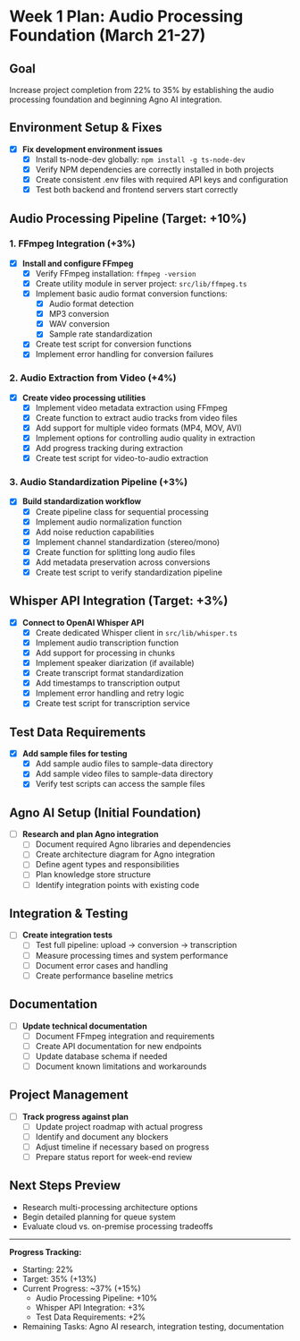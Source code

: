 # Week 1 Plan: Audio Processing Foundation (March 21-27)

## Goal
Increase project completion from 22% to 35% by establishing the audio processing foundation and beginning Agno AI integration.

## Environment Setup & Fixes

- [x] **Fix development environment issues**
  - [x] Install ts-node-dev globally: `npm install -g ts-node-dev`
  - [x] Verify NPM dependencies are correctly installed in both projects
  - [x] Create consistent .env files with required API keys and configuration
  - [x] Test both backend and frontend servers start correctly

## Audio Processing Pipeline (Target: +10%)

### 1. FFmpeg Integration (+3%)
- [x] **Install and configure FFmpeg**
  - [x] Verify FFmpeg installation: `ffmpeg -version`
  - [x] Create utility module in server project: `src/lib/ffmpeg.ts`
  - [x] Implement basic audio format conversion functions:
    - [x] Audio format detection
    - [x] MP3 conversion
    - [x] WAV conversion
    - [x] Sample rate standardization
  - [x] Create test script for conversion functions
  - [x] Implement error handling for conversion failures

### 2. Audio Extraction from Video (+4%)
- [x] **Create video processing utilities**
  - [x] Implement video metadata extraction using FFmpeg
  - [x] Create function to extract audio tracks from video files
  - [x] Add support for multiple video formats (MP4, MOV, AVI)
  - [x] Implement options for controlling audio quality in extraction
  - [x] Add progress tracking during extraction
  - [x] Create test script for video-to-audio extraction

### 3. Audio Standardization Pipeline (+3%)
- [x] **Build standardization workflow**
  - [x] Create pipeline class for sequential processing
  - [x] Implement audio normalization function
  - [x] Add noise reduction capabilities
  - [x] Implement channel standardization (stereo/mono)
  - [x] Create function for splitting long audio files
  - [x] Add metadata preservation across conversions
  - [x] Create test script to verify standardization pipeline

## Whisper API Integration (Target: +3%)

- [x] **Connect to OpenAI Whisper API**
  - [x] Create dedicated Whisper client in `src/lib/whisper.ts`
  - [x] Implement audio transcription function
  - [x] Add support for processing in chunks
  - [x] Implement speaker diarization (if available)
  - [x] Create transcript format standardization
  - [x] Add timestamps to transcription output
  - [x] Implement error handling and retry logic
  - [x] Create test script for transcription service

## Test Data Requirements

- [x] **Add sample files for testing**
  - [x] Add sample audio files to sample-data directory
  - [x] Add sample video files to sample-data directory
  - [x] Verify test scripts can access the sample files

## Agno AI Setup (Initial Foundation)

- [ ] **Research and plan Agno integration**
  - [ ] Document required Agno libraries and dependencies
  - [ ] Create architecture diagram for Agno integration
  - [ ] Define agent types and responsibilities
  - [ ] Plan knowledge store structure
  - [ ] Identify integration points with existing code

## Integration & Testing

- [ ] **Create integration tests**
  - [ ] Test full pipeline: upload → conversion → transcription
  - [ ] Measure processing times and system performance
  - [ ] Document error cases and handling
  - [ ] Create performance baseline metrics

## Documentation

- [ ] **Update technical documentation**
  - [ ] Document FFmpeg integration and requirements
  - [ ] Create API documentation for new endpoints
  - [ ] Update database schema if needed
  - [ ] Document known limitations and workarounds

## Project Management

- [ ] **Track progress against plan**
  - [ ] Update project roadmap with actual progress
  - [ ] Identify and document any blockers
  - [ ] Adjust timeline if necessary based on progress
  - [ ] Prepare status report for week-end review

## Next Steps Preview

- Research multi-processing architecture options
- Begin detailed planning for queue system
- Evaluate cloud vs. on-premise processing tradeoffs

---

**Progress Tracking:**
- Starting: 22%
- Target: 35% (+13%)
- Current Progress: ~37% (+15%)
  - Audio Processing Pipeline: +10%
  - Whisper API Integration: +3%
  - Test Data Requirements: +2%
- Remaining Tasks: Agno AI research, integration testing, documentation 